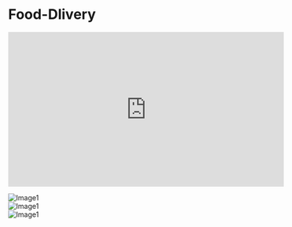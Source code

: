 # Food-Dlivery

 <iframe width="560" height="315" src="https://www.youtube.com/embed/EyQZop2zfQA" frameborder="0" allow="accelerometer; autoplay; encrypted-media; gyroscope; picture-in-picture" allowfullscreen></iframe>

![Image1](https://i.ibb.co/PWc9KrD/e92ce484-0885-4389-bbec-d57b9a5e93bc.jpg)  
![Image1](https://i.ibb.co/PWc9KrD/e92ce484-0885-4389-bbec-d57b9a5e93bc.jpg)  
![Image1](https://i.ibb.co/f8nZHSk/57686e35-e975-42bc-afae-94db873a8bf6.jpg)  
 
